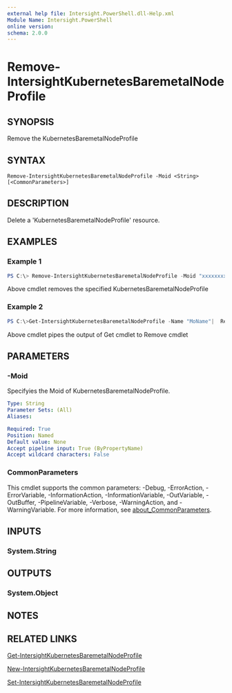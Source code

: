 ```yaml
---
external help file: Intersight.PowerShell.dll-Help.xml
Module Name: Intersight.PowerShell
online version:
schema: 2.0.0
---
```


# Remove-IntersightKubernetesBaremetalNodeProfile

## SYNOPSIS
Remove the KubernetesBaremetalNodeProfile

## SYNTAX

```
Remove-IntersightKubernetesBaremetalNodeProfile -Moid <String> [<CommonParameters>]
```

## DESCRIPTION
Delete a &apos;KubernetesBaremetalNodeProfile&apos; resource.

## EXAMPLES

### Example 1
```powershell
PS C:\> Remove-IntersightKubernetesBaremetalNodeProfile -Moid "xxxxxxxxxxxxxxxxxxxxxxxxxxx"
```
Above cmdlet removes the specified KubernetesBaremetalNodeProfile 

### Example 2
```powershell
PS C:\>Get-IntersightKubernetesBaremetalNodeProfile -Name "MoName"|  Remove-IntersightKubernetesBaremetalNodeProfile
```
Above cmdlet pipes the output of Get cmdlet to Remove cmdlet

## PARAMETERS

### -Moid
Specifyies the Moid of KubernetesBaremetalNodeProfile.

```yaml
Type: String
Parameter Sets: (All)
Aliases:

Required: True
Position: Named
Default value: None
Accept pipeline input: True (ByPropertyName)
Accept wildcard characters: False
```

### CommonParameters
This cmdlet supports the common parameters: -Debug, -ErrorAction, -ErrorVariable, -InformationAction, -InformationVariable, -OutVariable, -OutBuffer, -PipelineVariable, -Verbose, -WarningAction, and -WarningVariable. For more information, see [about_CommonParameters](http://go.microsoft.com/fwlink/?LinkID=113216).

## INPUTS

### System.String

## OUTPUTS

### System.Object
## NOTES

## RELATED LINKS

[Get-IntersightKubernetesBaremetalNodeProfile](./Get-IntersightKubernetesBaremetalNodeProfile.md)

[New-IntersightKubernetesBaremetalNodeProfile](./New-IntersightKubernetesBaremetalNodeProfile.md)

[Set-IntersightKubernetesBaremetalNodeProfile](./Set-IntersightKubernetesBaremetalNodeProfile.md)

